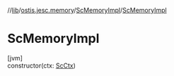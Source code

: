 //[lib](../../../index.md)/[ostis.jesc.memory](../index.md)/[ScMemoryImpl](index.md)/[ScMemoryImpl](-sc-memory-impl.md)

# ScMemoryImpl

[jvm]\
constructor(ctx: [ScCtx](../../ostis.jesc.ctx/-sc-ctx/index.md))
